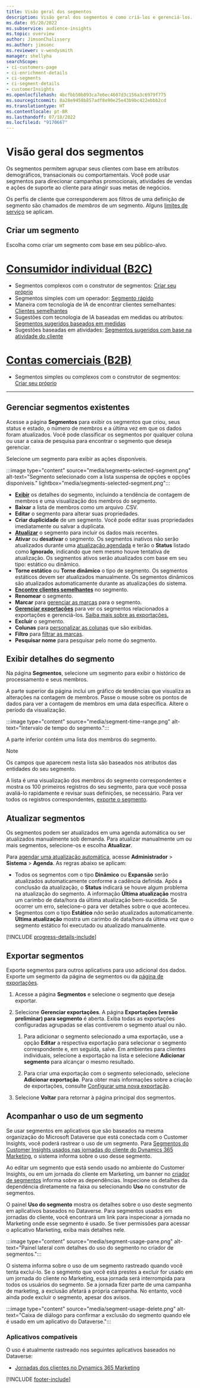 ```yaml
---
title: Visão geral dos segmentos
description: Visão geral dos segmentos e como criá-los e gerenciá-los.
ms.date: 05/20/2022
ms.subservice: audience-insights
ms.topic: overview
author: JimsonChalissery
ms.author: jimsonc
ms.reviewer: v-wendysmith
manager: shellyha
searchScope:
- ci-customers-page
- ci-enrichment-details
- ci-segments
- ci-segment-details
- customerInsights
ms.openlocfilehash: 4bcfbb50b893ca7e6ec4607d3c156a3c6979f775
ms.sourcegitcommit: 8a28e9458b857adf8e90e25e43b9bc422ebbb2cd
ms.translationtype: HT
ms.contentlocale: pt-BR
ms.lasthandoff: 07/18/2022
ms.locfileid: "9170667"
---
```

# <a name="segments-overview"></a>Visão geral dos segmentos

Os segmentos permitem agrupar seus clientes com base em atributos demográficos, transacionais ou comportamentais. Você pode usar segmentos para direcionar campanhas promocionais, atividades de vendas e ações de suporte ao cliente para atingir suas metas de negócios.

Os perfis de cliente que corresponderem aos filtros de uma definição de segmento são chamados de *membros* de um segmento. Alguns [limites de serviço](/dynamics365/customer-insights/service-limits) se aplicam.

## <a name="create-a-segment"></a>Criar um segmento

Escolha como criar um segmento com base em seu público-alvo.

# <a name="individual-consumers-b-to-c"></a>[Consumidor individual (B2C)](#tab/b2c)

- Segmentos complexos com o construtor de segmentos: [Criar seu próprio](segment-builder.md)
- Segmentos simples com um operador: [Segmento rápido](segment-quick.md)
- Maneira com tecnologia de IA de encontrar clientes semelhantes: [Clientes semelhantes](find-similar-customer-segments.md)
- Sugestões com tecnologia de IA baseadas em medidas ou atributos: [Segmentos sugeridos baseados em medidas](suggested-segments.md)
- Sugestões baseadas em atividades: [Segmentos sugeridos com base na atividade do cliente](suggested-segments-activity.md)

# <a name="business-accounts-b-to-b"></a>[Contas comerciais (B2B)](#tab/b2b)

- Segmentos simples ou complexos com o construtor de segmentos: [Criar seu próprio](segment-builder.md)

---

## <a name="manage-existing-segments"></a>Gerenciar segmentos existentes

Acesse a página **Segmentos** para exibir os segmentos que criou, seus status e estado, o número de membros e a última vez em que os dados foram atualizados. Você pode classificar os segmentos por qualquer coluna ou usar a caixa de pesquisa para encontrar o segmento que deseja gerenciar.

Selecione um segmento para exibir as ações disponíveis.

:::image type="content" source="media/segments-selected-segment.png" alt-text="Segmento selecionado com a lista suspensa de opções e opções disponíveis." lightbox="media/segments-selected-segment.png":::

- [**Exibir**](#view-segment-details) os detalhes do segmento, incluindo a tendência de contagem de membros e uma visualização dos membros do segmento.
- **Baixar** a lista de membros como um arquivo .CSV.
- **Editar** o segmento para alterar suas propriedades.
- **Criar duplicidade** de um segmento. Você pode editar suas propriedades imediatamente ou salvar a duplicata.
- [**Atualizar**](#refresh-segments) o segmento para incluir os dados mais recentes.
- **Ativar** ou **desativar** o segmento. Os segmentos inativos não serão atualizados durante uma [atualização agendada](system.md#schedule-tab) e terão o **Status** listado como **Ignorado**, indicando que nem mesmo houve tentativa de atualização. Os segmentos ativos serão atualizados com base em seu tipo: estático ou dinâmico.
- **Torne estático** ou **Torne dinâmico** o tipo de segmento. Os segmentos estáticos devem ser atualizados manualmente. Os segmentos dinâmicos são atualizados automaticamente durante as atualizações do sistema.
- [**Encontre clientes semelhantes**](find-similar-customer-segments.md) no segmento.
- **Renomear** o segmento.
- **Marcar** para [gerenciar as marcas](work-with-tags-columns.md#manage-tags) para o segmento.
- [**Gerenciar exportações**](#export-segments) para ver os segmentos relacionados a exportações e gerenciá-los. [Saiba mais sobre as exportações.](export-destinations.md)
- **Excluir** o segmento.
- **Colunas** para [personalizar as colunas](work-with-tags-columns.md#customize-columns) que são exibidas.
- **Filtro** para [filtrar as marcas](work-with-tags-columns.md#filter-on-tags).
- **Pesquisar nome** para pesquisar pelo nome do segmento.

## <a name="view-segment-details"></a>Exibir detalhes do segmento

Na página **Segmentos**, selecione um segmento para exibir o histórico de processamento e seus membros.

A parte superior da página inclui um gráfico de tendências que visualiza as alterações na contagem de membros. Passe o mouse sobre os pontos de dados para ver a contagem de membros em uma data específica. Altere o período da visualização.

:::image type="content" source="media/segment-time-range.png" alt-text="Intervalo de tempo do segmento.":::

A parte inferior contém uma lista dos membros do segmento.

> [!NOTE]
> Os campos que aparecem nesta lista são baseados nos atributos das entidades do seu segmento.
>
>A lista é uma visualização dos membros do segmento correspondentes e mostra os 100 primeiros registros do seu segmento, para que você possa avaliá-lo rapidamente e revisar suas definições, se necessário. Para ver todos os registros correspondentes, [exporte o segmento](export-destinations.md).

## <a name="refresh-segments"></a>Atualizar segmentos

Os segmentos podem ser atualizados em uma agenda automática ou ser atualizados manualmente sob demanda. Para atualizar manualmente um ou mais segmentos, selecione-os e escolha **Atualizar**.

Para [agendar uma atualização automática](system.md#schedule-tab), acesse **Administrador** > **Sistema** > **Agenda**. As regras abaixo se aplicam:

- Todos os segmentos com o tipo **Dinâmico** ou **Expansão** serão atualizados automaticamente conforme a cadência definida. Após a conclusão da atualização, o **Status** indicará se houve algum problema na atualização do segmento. A informação **Última atualização** mostra um carimbo de data/hora da última atualização bem-sucedida. Se ocorrer um erro, selecione-o para ver detalhes sobre o que aconteceu.
- Segmentos com o tipo **Estático** *não* serão atualizados automaticamente. **Última atualização** mostra um carimbo de data/hora da última vez que o segmento estático foi executado ou atualizado manualmente.

[!INCLUDE [progress-details-include](includes/progress-details-pane.md)]

## <a name="export-segments"></a>Exportar segmentos

Exporte segmentos para outros aplicativos para uso adicional dos dados. Exporte um segmento da página de segmentos ou da [página de exportações](export-destinations.md).

1. Acesse a página **Segmentos** e selecione o segmento que deseja exportar.

1. Selecione **Gerenciar exportações**. A página **Exportações (versão preliminar) para segmento** é aberta. Exiba todas as exportações configuradas agrupadas se elas contiverem o segmento atual ou não.

   1. Para adicionar o segmento selecionado a uma exportação, use a opção **Editar** a respectiva exportação para selecionar o segmento correspondente e, em seguida, salve. Em ambientes para clientes individuais, selecione a exportação na lista e selecione **Adicionar segmento** para alcançar o mesmo resultado.

   1. Para criar uma exportação com o segmento selecionado, selecione **Adicionar exportação**. Para obter mais informações sobre a criação de exportações, consulte [Configurar uma nova exportação](export-destinations.md#set-up-a-new-export).

1. Selecione **Voltar** para retornar à página principal dos segmentos.

## <a name="track-usage-of-a-segment"></a>Acompanhar o uso de um segmento

Se usar segmentos em aplicativos que são baseados na mesma organização do Microsoft Dataverse que está conectada com o Customer Insights, você poderá rastrear o uso de um segmento. Para [Segmentos do Customer Insights usados nas jornadas do cliente do Dynamics 365 Marketing](/dynamics365/marketing/real-time-marketing-ci-profile), o sistema informa sobre o uso desse segmento.

Ao editar um segmento que está sendo usado no ambiente do Customer Insights, ou em um jornada do cliente em Marketing, um banner no [criador de segmentos](segment-builder.md) informa sobre as dependências. Inspecione os detalhes da dependência diretamente na faixa ou selecionando **Uso** no construtor de segmentos.

O painel **Uso do segmento** mostra os detalhes sobre o uso deste segmento em aplicativos baseados no Dataverse. Para segmentos usados em jornadas do cliente, você encontrará um link para inspecionar a jornada no Marketing onde esse segmento é usado. Se tiver permissões para acessar o aplicativo Marketing, exiba mais detalhes nele.

:::image type="content" source="media/segment-usage-pane.png" alt-text="Painel lateral com detalhes do uso do segmento no criador de segmentos.":::

O sistema informa sobre o uso de um segmento rastreado quando você tenta excluí-lo. Se o segmento que você está prestes a excluir for usado em um jornada do cliente no Marketing, essa jornada será interrompida para todos os usuários do segmento. Se a jornada fizer parte de uma campanha de marketing, a exclusão afetará a própria campanha. No entanto, você ainda pode excluir o segmento, apesar dos avisos.

:::image type="content" source="media/segment-usage-delete.png" alt-text="Caixa de diálogo para confirmar a exclusão do segmento quando ele é usado em um aplicativo do Dataverse.":::

### <a name="supported-apps"></a>Aplicativos compatíveis

O uso é atualmente rastreado nos seguintes aplicativos baseados no Dataverse:

- [Jornadas dos clientes no Dynamics 365 Marketing](/dynamics365/marketing/real-time-marketing-ci-profile)

[!INCLUDE [footer-include](includes/footer-banner.md)]
